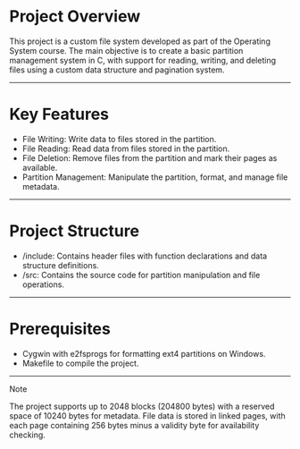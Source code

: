 # Project Overview
This project is a custom file system developed as part of the Operating System course. The main objective is to create a basic partition management system in C, with support for reading, writing, and deleting files using a custom data structure and pagination system.

--- 

# Key Features
- File Writing: Write data to files stored in the partition.
- File Reading: Read data from files stored in the partition.
- File Deletion: Remove files from the partition and mark their pages as available.
- Partition Management: Manipulate the partition, format, and manage file metadata.

---

# Project Structure
- /include: Contains header files with function declarations and data structure definitions.
- /src: Contains the source code for partition manipulation and file operations.

---

# Prerequisites
- Cygwin with e2fsprogs for formatting ext4 partitions on Windows.
- Makefile to compile the project.

---

> [!NOTE]
> The project supports up to 2048 blocks (204800 bytes) with a reserved space of 10240 bytes for metadata.
> File data is stored in linked pages, with each page containing 256 bytes minus a validity byte for availability checking.
